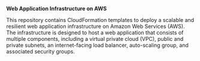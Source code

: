 **Web Application Infrastructure on AWS**


This repository contains CloudFormation templates to deploy a scalable and resilient web application infrastructure on Amazon Web Services (AWS). 
The infrastructure is designed to host a web application that consists of multiple components, including a virtual private cloud (VPC), 
public and private subnets, an internet-facing load balancer, auto-scaling group, and associated security groups.
